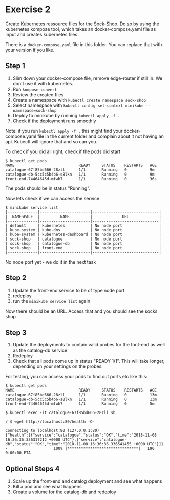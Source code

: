 # Exercise 2

Create Kubernetes ressource files for the Sock-Shop. Do so by using the kubernetes kompose tool, which takes an docker-compose.yaml file as input and creates kubernetes files. 

There is a `docker-compose.yaml` file in this folder. You can replace that with your version if you like. 

## Step 1

1. Slim down your docker-compose file, remove edge-router if still in.
We don't use it with kubernetes.
2. Run `kompose convert`
3. Review the created files
4. Create a namespace with `kubectl create namespace sock-shop`
5. Select namespace with `kubectl config set-context minikube --namespace=sock-shop`
4. Deploy to minikube by running `kubectl apply -f .`
5. Check if the deployment runs smoothly

Note: if you run `kubectl apply -f .` this might find your docker-compose.yaml file in the current folder and complain about it not having an api. Kubectl will ignore that and so can you. 

To check if you did all right, check if the pods did start

```
$ kubectl get pods
NAME                            READY     STATUS    RESTARTS   AGE
catalogue-67f85bd666-28zll      1/1       Running   0          9m
catalogue-db-5cc5c5b4b6-s8lkn   1/1       Running   0          9m
front-end-74464645d-mfwh7       1/1       Running   0          36s
```

The pods should be in status "Running".

Now lets check if we can access the service. 

```
$ minikube service list
|-------------|----------------------|-----------------------------|
|  NAMESPACE  |         NAME         |             URL             |
|-------------|----------------------|-----------------------------|
| default     | kubernetes           | No node port                |
| kube-system | kube-dns             | No node port                |
| kube-system | kubernetes-dashboard | No node port                |
| sock-shop   | catalogue            | No node port                |
| sock-shop   | catalogue-db         | No node port                |
| sock-shop   | front-end            | No node port                |
|-------------|----------------------|-----------------------------|
```

No node port yet - we do it in the next task

## Step 2

1. Update the front-end service to be of type node port
2. redeploy
3. run the `minikube service list` again

Now there should be an URL. Access that and you should see the socks shop

## Step 3

1. Update the deployments to contain valid probes for the font-end as well as the catalog-db service
2. Redeploy
3. Check that all pods come up in status "READY 1/1". This will take longer, depending on your settings on the probes. 

For testing, you can access your pods to find out ports etc like this:

```
$ kubectl get pods
NAME                            READY     STATUS    RESTARTS   AGE
catalogue-67f85bd666-28zll      1/1       Running   0          13m
catalogue-db-5cc5c5b4b6-s8lkn   1/1       Running   0          13m
front-end-74464645d-mfwh7       1/1       Running   0          5m

$ kubectl exec -it catalogue-67f85bd666-28zll sh

/ $ wget http://localhost:80/health -O-

Connecting to localhost:80 (127.0.0.1:80)
{"health":[{"service":"catalogue","status":"OK","time":"2018-11-08 16:36:36.336317212 +0000 UTC"},{"service":"catalogue-db","status":"OK","time":"2018-11-08 16:36:36.336541455 +0000 UTC"}]}
-                    100% |*******************************|   190   0:00:00 ETA
```

## Optional Steps 4

1. Scale up the front-end and catalog deployment and see what happens
2. Kill a pod and see what happens
3. Create a volume for the catalog-db and redeploy


